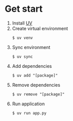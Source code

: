 # Get start
1. Install [UV](https://github.com/astral-sh/uv)
2. Create virtual environment
    ```shell
    $ uv venv
    ```
3. Sync environment
    ```shell
    $ uv sync
    ```
4. Add dependencies
   ```shell
   $ uv add "[package]"
   ```
5. Remove dependencies
   ```shell
   $ uv remove "[package]"
   ```
6. Run application
   ```shell
   $ uv run app.py
   ```

